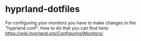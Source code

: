 # hyprland-dotfiles
For configuring your monitors you have to make changes in the "hyprland.conf". How to do that you can find here: https://wiki.hyprland.org/Configuring/Monitors/
